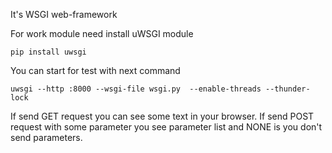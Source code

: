 It's WSGI web-framework

For work module need install uWSGI module

`pip install uwsgi`

You can start for test with next command

`uwsgi --http :8000 --wsgi-file wsgi.py  --enable-threads --thunder-lock`

If send GET request you can see some text in your browser.
If send POST request with some parameter you see parameter list and NONE is you don't send parameters. 